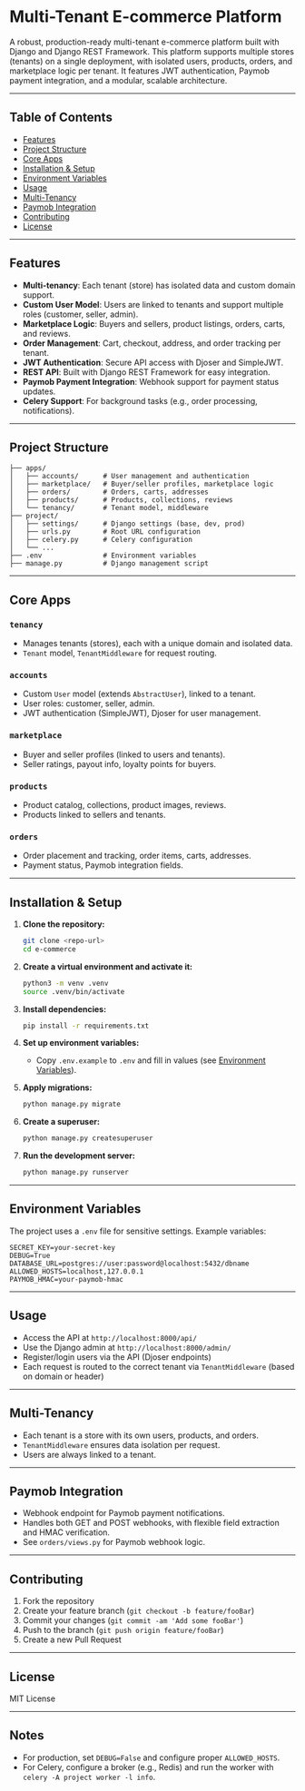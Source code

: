 # Multi-Tenant E-commerce Platform

A robust, production-ready multi-tenant e-commerce platform built with Django and Django REST Framework. This platform supports multiple stores (tenants) on a single deployment, with isolated users, products, orders, and marketplace logic per tenant. It features JWT authentication, Paymob payment integration, and a modular, scalable architecture.

---

## Table of Contents
- [Features](#features)
- [Project Structure](#project-structure)
- [Core Apps](#core-apps)
- [Installation & Setup](#installation--setup)
- [Environment Variables](#environment-variables)
- [Usage](#usage)
- [Multi-Tenancy](#multi-tenancy)
- [Paymob Integration](#paymob-integration)
- [Contributing](#contributing)
- [License](#license)

---

## Features
- **Multi-tenancy**: Each tenant (store) has isolated data and custom domain support.
- **Custom User Model**: Users are linked to tenants and support multiple roles (customer, seller, admin).
- **Marketplace Logic**: Buyers and sellers, product listings, orders, carts, and reviews.
- **Order Management**: Cart, checkout, address, and order tracking per tenant.
- **JWT Authentication**: Secure API access with Djoser and SimpleJWT.
- **REST API**: Built with Django REST Framework for easy integration.
- **Paymob Payment Integration**: Webhook support for payment status updates.
- **Celery Support**: For background tasks (e.g., order processing, notifications).

---

## Project Structure
```
├── apps/
│   ├── accounts/      # User management and authentication
│   ├── marketplace/   # Buyer/seller profiles, marketplace logic
│   ├── orders/        # Orders, carts, addresses
│   ├── products/      # Products, collections, reviews
│   └── tenancy/       # Tenant model, middleware
├── project/
│   ├── settings/      # Django settings (base, dev, prod)
│   ├── urls.py        # Root URL configuration
│   ├── celery.py      # Celery configuration
│   └── ...
├── .env               # Environment variables
├── manage.py          # Django management script
```

---

## Core Apps

### `tenancy`
- Manages tenants (stores), each with a unique domain and isolated data.
- `Tenant` model, `TenantMiddleware` for request routing.

### `accounts`
- Custom `User` model (extends `AbstractUser`), linked to a tenant.
- User roles: customer, seller, admin.
- JWT authentication (SimpleJWT), Djoser for user management.

### `marketplace`
- Buyer and seller profiles (linked to users and tenants).
- Seller ratings, payout info, loyalty points for buyers.

### `products`
- Product catalog, collections, product images, reviews.
- Products linked to sellers and tenants.

### `orders`
- Order placement and tracking, order items, carts, addresses.
- Payment status, Paymob integration fields.

---

## Installation & Setup

1. **Clone the repository:**
   ```bash
   git clone <repo-url>
   cd e-commerce
   ```

2. **Create a virtual environment and activate it:**
   ```bash
   python3 -m venv .venv
   source .venv/bin/activate
   ```

3. **Install dependencies:**
   ```bash
   pip install -r requirements.txt
   ```

4. **Set up environment variables:**
   - Copy `.env.example` to `.env` and fill in values (see [Environment Variables](#environment-variables)).

5. **Apply migrations:**
   ```bash
   python manage.py migrate
   ```

6. **Create a superuser:**
   ```bash
   python manage.py createsuperuser
   ```

7. **Run the development server:**
   ```bash
   python manage.py runserver
   ```

---

## Environment Variables

The project uses a `.env` file for sensitive settings. Example variables:
```
SECRET_KEY=your-secret-key
DEBUG=True
DATABASE_URL=postgres://user:password@localhost:5432/dbname
ALLOWED_HOSTS=localhost,127.0.0.1
PAYMOB_HMAC=your-paymob-hmac
```

---

## Usage
- Access the API at `http://localhost:8000/api/`
- Use the Django admin at `http://localhost:8000/admin/`
- Register/login users via the API (Djoser endpoints)
- Each request is routed to the correct tenant via `TenantMiddleware` (based on domain or header)

---

## Multi-Tenancy
- Each tenant is a store with its own users, products, and orders.
- `TenantMiddleware` ensures data isolation per request.
- Users are always linked to a tenant.

---

## Paymob Integration
- Webhook endpoint for Paymob payment notifications.
- Handles both GET and POST webhooks, with flexible field extraction and HMAC verification.
- See `orders/views.py` for Paymob webhook logic.

---

## Contributing
1. Fork the repository
2. Create your feature branch (`git checkout -b feature/fooBar`)
3. Commit your changes (`git commit -am 'Add some fooBar'`)
4. Push to the branch (`git push origin feature/fooBar`)
5. Create a new Pull Request

---

## License
MIT License

---

## Notes
- For production, set `DEBUG=False` and configure proper `ALLOWED_HOSTS`.
- For Celery, configure a broker (e.g., Redis) and run the worker with `celery -A project worker -l info`.
